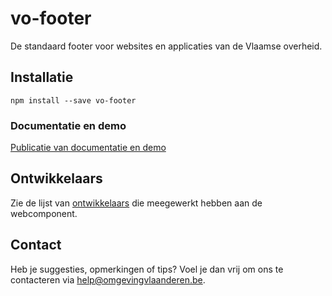 # vo-footer

De standaard footer voor websites en applicaties van de Vlaamse overheid.

## Installatie

```
npm install --save vo-footer
```

### Documentatie en demo

[Publicatie van documentatie en demo](https://milieuinfo.github.io/webcomponent-vo-footer)

## Ontwikkelaars

Zie de lijst van [ontwikkelaars](https://github.com/milieuinfo/webcomponent-vo-footer/graphs/contributors) die meegewerkt hebben aan de webcomponent.

## Contact

Heb je suggesties, opmerkingen of tips? Voel je dan vrij om ons te contacteren via help@omgevingvlaanderen.be.